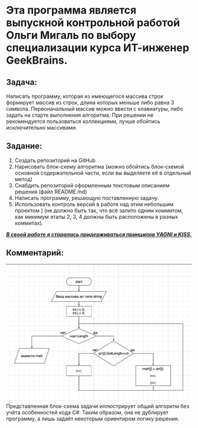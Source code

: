 # Эта программа является выпускной контрольной работой Ольги Мигаль по выбору специализации курса ИТ-инженер GeekBrains.

## Задача:
Написать программу, которая из имеющегося массива строк
формирует массив из строк, длина которых меньше либо равна 3 символа.
Первоначальный массив можно ввести с клавиатуры, либо задать на старте
выполнения алгоритма. При решении не рекомендуется пользоваться
коллекциями, лучше обойтись исключительно массивами.

## Задание:
1. Создать репозиторий на GitHub
2. Нарисовать блок-схему алгоритма (можно обойтись блок-схемой
основной содержательной части, если вы выделяете её в отдельный метод)
3. Снабдить репозиторий оформленным текстовым описанием решения (файл README.md)
4. Написать программу, решающую поставленную задачу.
5. Использовать контроль версий в работе над этим небольшим проектом ]
(не должно быть так, что всё залито одним коммитом, как минимум
этапы 2, 3, 4 должны быть расположены в разных коммитах).

<u>**_В своей работе я старалась придерживаться принципов YAGNI и KISS._**</u>

## Комментарий:
![BlockDiagram.png](BlockDiagram.png)
Представленная  блок-схема задачи иллюстрирует общий алгоритм
без учёта особенностей кода C#. Таким образом, она не дублирует программу, а лишь задаёт некоторым ориентиром логику решения.